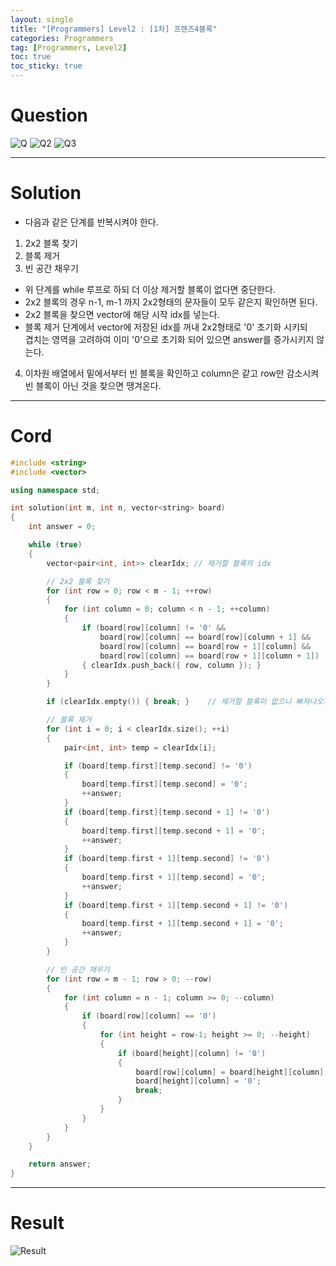 ```yaml
---
layout: single
title: "[Programmers] Level2 : [1차] 프렌즈4블록"
categories: Programmers
tag: [Programmers, Level2]
toc: true
toc_sticky: true
---
```


# Question
![Q](https://user-images.githubusercontent.com/97664446/199109649-bb9f5b0c-23e6-4c54-95fe-04a83512e4fc.PNG)
![Q2](https://user-images.githubusercontent.com/97664446/199109655-d2a6ff5e-2d82-4d4b-b198-7880b3d4380c.PNG)
![Q3](https://user-images.githubusercontent.com/97664446/199109656-5c13d569-b52d-4164-a015-101cab146aeb.PNG)

***

# Solution
- 다음과 같은 단계를 반복시켜야 한다.  
1. 2x2 블록 찾기
2. 블록 제거
3. 빈 공간 채우기
- 위 단계를 while 루프로 하되 더 이상 제거할 블록이 없다면 중단한다.
- 2x2 블록의 경우 n-1, m-1 까지 2x2형태의 문자들이 모두 같은지 확인하면 된다.
- 2x2 블록을 찾으면 vector에 해당 시작 idx를 넣는다. 
- 블록 제거 단계에서 vector에 저장된 idx를 꺼내 2x2형태로 '0' 초기화 시키되  
겹치는 영역을 고려하여 이미 '0'으로 초기화 되어 있으면 answer를 증가시키지 않는다.
4. 이차원 배열에서 밑에서부터 빈 블록을 확인하고 column은 같고 row만 감소시켜 빈 블록이 아닌 것을 찾으면 땡겨온다.

***

# Cord
```c++
#include <string>
#include <vector>

using namespace std;

int solution(int m, int n, vector<string> board)
{
    int answer = 0;

    while (true)
    {
        vector<pair<int, int>> clearIdx; // 제거할 블록의 idx

        // 2x2 블록 찾기
        for (int row = 0; row < m - 1; ++row)
        {
            for (int column = 0; column < n - 1; ++column)
            {
                if (board[row][column] != '0' &&
                    board[row][column] == board[row][column + 1] &&
                    board[row][column] == board[row + 1][column] &&
                    board[row][column] == board[row + 1][column + 1])
                { clearIdx.push_back({ row, column }); }
            }
        }

        if (clearIdx.empty()) { break; }    // 제거할 블록이 없으니 빠져나오기

        // 블록 제거
        for (int i = 0; i < clearIdx.size(); ++i)
        {
            pair<int, int> temp = clearIdx[i];

            if (board[temp.first][temp.second] != '0') 
            { 
                board[temp.first][temp.second] = '0';
                ++answer; 
            }
            if (board[temp.first][temp.second + 1] != '0')
            {
                board[temp.first][temp.second + 1] = '0';
                ++answer;
            }
            if (board[temp.first + 1][temp.second] != '0')
            {
                board[temp.first + 1][temp.second] = '0';
                ++answer;
            }
            if (board[temp.first + 1][temp.second + 1] != '0')
            {
                board[temp.first + 1][temp.second + 1] = '0';
                ++answer;
            }
        }

        // 빈 공간 채우기
        for (int row = m - 1; row > 0; --row)
        {
            for (int column = n - 1; column >= 0; --column)
            {
                if (board[row][column] == '0')
                {
                    for (int height = row-1; height >= 0; --height)
                    {
                        if (board[height][column] != '0')
                        {
                            board[row][column] = board[height][column];
                            board[height][column] = '0';
                            break;
                        }
                    }
                }
            }
        }
    }

    return answer;
}
```

***

# Result
![Result](https://user-images.githubusercontent.com/97664446/199109657-d0169ac5-9ac4-4e9c-bdbe-2517fb06ba33.PNG)
